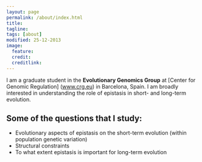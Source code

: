 ```yaml
---
layout: page
permalink: /about/index.html
title: 
tagline: 
tags: [about]
modified: 25-12-2013
image:
  feature: 
  credit: 
  creditlink: 
---
```


I am a graduate student in the **Evolutionary Genomics Group** at [Center for Genomic Regulation] (www.crg.eu) in Barcelona, Spain. I am broadly interested in understanding the role of epistasis in short- and long-term evolution. 

## Some of the questions that I study:

* Evolutionary aspects of epistasis on the short-term evolution (within population genetic variation)
* Structural constraints
* To what extent epistasis is important for long-term evolution
